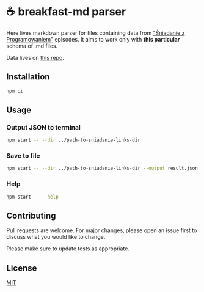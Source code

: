 # ☕️ breakfast-md parser

Here lives markdown parser for files containing data from
["Śniadanie z Programowaniem"](https://justjoin.it/sniadanie-z-programowaniem) episodes. It aims to
work only with **this particular** schema of .md files.

Data lives on
[this repo](https://github.com/Sniadanie-z-Programowaniem/sniadanie-z-programowaniem-links).

## Installation

```bash
npm ci
```

## Usage

### Output JSON to terminal

```bash
npm start -- --dir ../path-to-sniadanie-links-dir
```

### Save to file

```bash
npm start -- --dir ../path-to-sniadanie-links-dir --output result.json
```

### Help

```bash
npm start -- --help
```

## Contributing

Pull requests are welcome. For major changes, please open an issue first to discuss what you would
like to change.

Please make sure to update tests as appropriate.

## License

[MIT](https://choosealicense.com/licenses/mit/)

